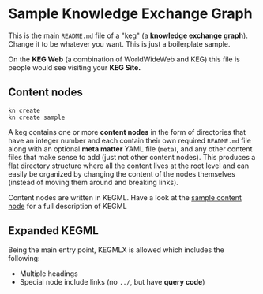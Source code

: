# Sample Knowledge Exchange Graph

This is the main `README.md` file of a "keg" (a **knowledge exchange graph**). Change it to be whatever you want. This is just a boilerplate sample.

On the **KEG Web** (a combination of WorldWideWeb and KEG) this file is people would see visiting your **KEG Site.**

## Content nodes

```
kn create
kn create sample
```

A keg contains one or more **content nodes** in the form of directories that have an integer number and each contain their own required `README.md` file along with an optional **meta matter** YAML file (`meta`), and any other content files that make sense to add (just not other content nodes). This produces a flat directory structure where all the content lives at the root level and can easily be organized by changing the content of the nodes themselves (instead of moving them around and breaking links).

Content nodes are written in KEGML. Have a look at the [sample content node](1) for a full description of KEGML

## Expanded KEGML

Being the main entry point, KEGMLX is allowed which includes the following:

* Multiple headings
* Special node include links (no `../`, but have **query code**)

